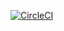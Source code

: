 [![CircleCI](https://dl.circleci.com/status-badge/img/gh/jeryllaboratory/App17_MySimpleCleanArchitecture_CI/tree/main.svg?style=svg)](https://dl.circleci.com/status-badge/redirect/gh/jeryllaboratory/App17_MySimpleCleanArchitecture_CI/tree/main)
